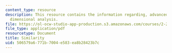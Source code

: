 ```yaml
---
content_type: resource
description: This resource contains the information regarding, advanced fluid mechanics,
  dimensional analysis.
file: https://ol-ocw-studio-app-production.s3.amazonaws.com/courses/2-25-advanced-fluid-mechanics-fall-2013/506579a6771b7004e583ea8b28423b7c_MIT2_25F13_Similarity.pdf
file_type: application/pdf
resourcetype: Document
title: Similarity
uid: 506579a6-771b-7004-e583-ea8b28423b7c
---
```

